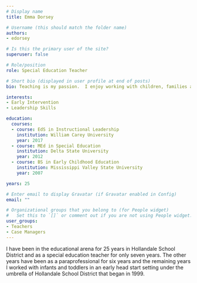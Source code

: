 ```yaml
---
# Display name
title: Emma Dorsey

# Username (this should match the folder name)
authors:
- edorsey

# Is this the primary user of the site?
superuser: false

# Role/position
role: Special Education Teacher

# Short bio (displayed in user profile at end of posts)
bio: Teaching is my passion.  I enjoy working with children, families and colleagues of all ages, sex and ethnic groups, by showing empathy, being supportive and a good listener.

interests:
- Early Intervention
- Leadership Skills

education:
  courses:
  - course: EdS in Instructional Leadership
    institution: William Carey University
    year: 2017
  - course: MEd in Special Education
    institution: Delta State University
    year: 2012
  - course: BS in Early Childhood Education
    institution: Mississippi Valley State University
    year: 2007

years: 25

# Enter email to display Gravatar (if Gravatar enabled in Config)
email: ""

# Organizational groups that you belong to (for People widget)
#   Set this to `[]` or comment out if you are not using People widget.
user_groups:
- Teachers
- Case Managers
---
```


I have been in the educational arena for 25 years in Hollandale School District and as a special education teacher for only seven years.  The other years have been as a paraprofessional for six years and the remaining years I worked with infants and toddlers in an early head start setting under the umbrella of Hollandale School District that began in 1999.

